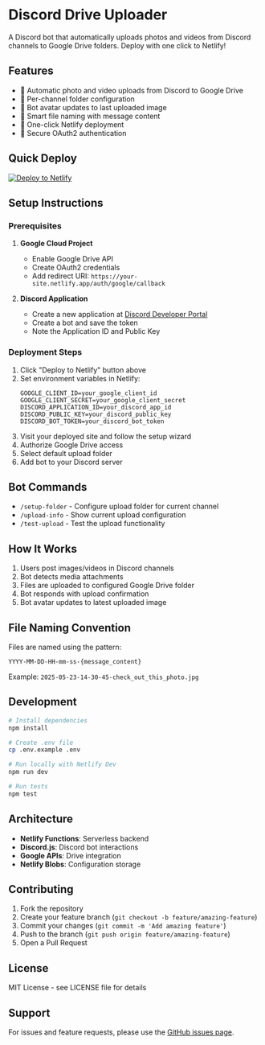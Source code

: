 # Discord Drive Uploader

A Discord bot that automatically uploads photos and videos from Discord channels to Google Drive folders. Deploy with one click to Netlify!

## Features

- 📸 Automatic photo and video uploads from Discord to Google Drive
- 📁 Per-channel folder configuration
- 🎨 Bot avatar updates to last uploaded image
- 💬 Smart file naming with message content
- 🚀 One-click Netlify deployment
- 🔐 Secure OAuth2 authentication

## Quick Deploy

[![Deploy to Netlify](https://www.netlify.com/img/deploy/button.svg)](https://app.netlify.com/start/deploy?repository=https://github.com/tinkertanker/discord-drive-uploader)

## Setup Instructions

### Prerequisites

1. **Google Cloud Project**
   - Enable Google Drive API
   - Create OAuth2 credentials
   - Add redirect URI: `https://your-site.netlify.app/auth/google/callback`

2. **Discord Application**
   - Create a new application at [Discord Developer Portal](https://discord.com/developers/applications)
   - Create a bot and save the token
   - Note the Application ID and Public Key

### Deployment Steps

1. Click "Deploy to Netlify" button above
2. Set environment variables in Netlify:
   ```
   GOOGLE_CLIENT_ID=your_google_client_id
   GOOGLE_CLIENT_SECRET=your_google_client_secret
   DISCORD_APPLICATION_ID=your_discord_app_id
   DISCORD_PUBLIC_KEY=your_discord_public_key
   DISCORD_BOT_TOKEN=your_discord_bot_token
   ```
3. Visit your deployed site and follow the setup wizard
4. Authorize Google Drive access
5. Select default upload folder
6. Add bot to your Discord server

## Bot Commands

- `/setup-folder` - Configure upload folder for current channel
- `/upload-info` - Show current upload configuration
- `/test-upload` - Test the upload functionality

## How It Works

1. Users post images/videos in Discord channels
2. Bot detects media attachments
3. Files are uploaded to configured Google Drive folder
4. Bot responds with upload confirmation
5. Bot avatar updates to latest uploaded image

## File Naming Convention

Files are named using the pattern:
```
YYYY-MM-DD-HH-mm-ss-{message_content}
```

Example: `2025-05-23-14-30-45-check_out_this_photo.jpg`

## Development

```bash
# Install dependencies
npm install

# Create .env file
cp .env.example .env

# Run locally with Netlify Dev
npm run dev

# Run tests
npm test
```

## Architecture

- **Netlify Functions**: Serverless backend
- **Discord.js**: Discord bot interactions
- **Google APIs**: Drive integration
- **Netlify Blobs**: Configuration storage

## Contributing

1. Fork the repository
2. Create your feature branch (`git checkout -b feature/amazing-feature`)
3. Commit your changes (`git commit -m 'Add amazing feature'`)
4. Push to the branch (`git push origin feature/amazing-feature`)
5. Open a Pull Request

## License

MIT License - see LICENSE file for details

## Support

For issues and feature requests, please use the [GitHub issues page](https://github.com/tinkertanker/discord-drive-uploader/issues).